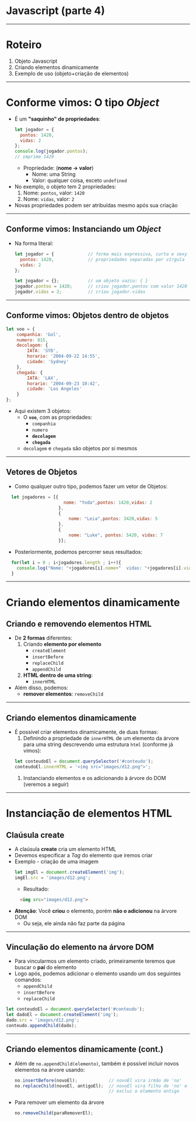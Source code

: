 # Javascript (parte 4)

---
# Roteiro

1. Objeto Javascript
1. Criando elementos dinamicamente
1. Exemplo de uso (objeto+criação de elementos)

---
# Conforme vimos: O tipo _Object_


- É um **"saquinho" de propriedades**: <!-- {ul:.push-code-right} -->
  ```js
  let jogador = {
    pontos: 1420,
    vidas: 2
  };
  console.log(jogador.pontos);
  // imprime 1420
  ```  
  - Propriedade: (**nome → valor**)
    - Nome: uma String
    - Valor: qualquer coisa, exceto `undefined`
- No exemplo, o objeto tem 2 propriedades:
  1. Nome: `pontos`, valor: `1420`
  1. Nome: `vidas`, valor: `2`
- Novas propriedades podem ser atribuídas mesmo após sua criação

---
## Conforme vimos: Instanciando um _Object_

- Na forma literal:
  ```js
  let jogador = {             // forma mais expressiva, curta e sexy
    pontos: 1420,             // propriedades separadas por vírgula
    vidas: 2
  };
  ```
  ```js
  let jogador = {};           // um objeto vazio: { }
  jogador.pontos = 1420;      // criou jogador.pontos com valor 1420
  jogador.vidas = 2;          // criou jogador.vidas
  ```


---
<!-- {"layout": "2-column-content"} -->
## Conforme vimos: Objetos dentro de objetos

```js
let voo = {
    companhia: 'Gol',
    numero: 815,
    decolagem: {
        IATA: 'SYD',
        horario: '2004-09-22 14:55',
        cidade: 'Sydney'
    },
    chegada: {
        IATA: 'LAX',
        horario: '2004-09-23 10:42',
        cidade: 'Los Angeles'
    }
};
```
- Aqui existem 3 objetos:
  - O **`voo`**, com as propriedades:
     - `companhia`
     - `numero`
     - **`decolagem`**
     - **`chegada`**
  - `decolagem` e `chegada` são objetos por si mesmos
---
## Vetores de Objetos

- Como qualquer outro tipo, podemos fazer um vetor de Objetos:
```js  
  let jogadores = [{
                      nome: "Yoda",pontos: 1420,vidas: 2
                    },
                    {
                        nome: "Leia",pontos: 3420,vidas: 5
                    },
                    {
                        nome: "Luke", pontos: 5420, vidas: 7
                    }];
```

- Posteriormente, podemos percorrer seus resultados:

```js
  for(let i = 0 ; i<jogadores.length ; i++){
    console.log("Nome: "+jogadores[i].nome+"  vidas: "+jogadores[i].vidas);
  }
```

---
<!-- {"layout": "section-header", "slideHash": "criando-elementos-dinamicamente"} -->
# **Criando** elementos dinamicamente <!-- {h1:style="padding-top: 0"} -->
## Criando e removendo elementos HTML

- De **2 formas** diferentes:
  1. Criando **elemento por elemento**
     - `createElement`
     - `insertBefore`
     - `replaceChild`
     - `appendChild`
  1. **HTML dentro de uma string**:
     - `innerHTML`
- Além disso, podemos:
  - **remover elementos**: `removeChild`<!-- {ul^2:.content} -->

---
<!-- {"layout": "regular"} -->
## Criando elementos dinamicamente

- É possível criar elementos dinamicamente, de duas formas:
  1. Definindo a propriedade de `innerHTML` de um elemento da árvore para uma
   string descrevendo uma estrutura `html` (conforme já vimos):
   ```js
   let conteudoEl = document.querySelector('#conteudo');
   conteudoEl.innerHTML = '<img src="images/d12.png">';
   ```
  1. Instanciando elementos e os adicionando à árvore do DOM (veremos a seguir)


---
# Instanciação de elementos HTML
## Claúsula **create**
- A claúsula **create** cria um elemento HTML
- Devemos especificar a _Tag_ do elemento que iremos criar
- Exemplo - criação de uma imagem
  ```js
  let imgEl = document.createElement('img');
  imgEl.src = 'images/d12.png';
  ```
  - Resultado:
  ```HTML
    <img src="images/d12.png">
  ```
- **Atenção**: Você **criou** o elemento, porém **não o adicionou** na árvore DOM
  - Ou seja, ele ainda não faz parte da página

---
## Vinculação do elemento na árvore DOM

  - Para vincularmos um elemento criado, primeiramente teremos que buscar o **pai** do elemento
  - Logo após, podemos adicionar o elemento usando um dos seguintes comandos:
    - `appendChild`
    - `insertBefore`
    - `replaceChild`

```js
let conteudoEl = document.querySelector('#conteudo');
let dadoEl = document.createElement('img');
dado.src = 'images/d12.png';
conteudo.appendChild(dado);
```

---
## Criando elementos dinamicamente (cont.)

- Além de `no.appendChild(elemento)`, também é possível incluir novos elementos
  na árvore usando:
  ```js
  no.insertBefore(novoEl);            // novoEl vira irmão de 'no'
  no.replaceChild(novoEl, antigoEl);  // novoEl vira filho de 'no' e
                                      // exclui o elemento antigo
  ```
- Para remover um elemento da árvore
  ```js
  no.removeChild(paraRemoverEl);
  ```
